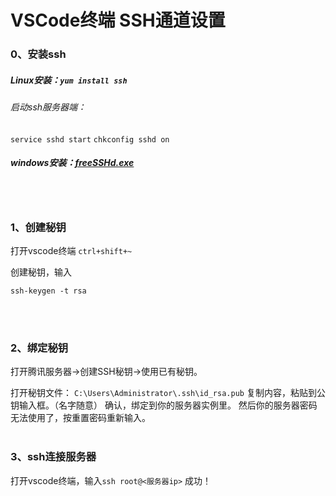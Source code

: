 # VSCode终端 SSH通道设置

### 0、安装ssh
##### Linux安装：`yum install ssh`
###### 启动ssh服务器端：
`service sshd start`
`chkconfig sshd on`

##### windows安装：[freeSSHd.exe](http://www.freesshd.com/?ctt=download)
<br><br>

### 1、创建秘钥
打开vscode终端
`ctrl+shift+~`

创建秘钥，输入
```
ssh-keygen -t rsa
```
<br><br>

### 2、绑定秘钥
打开腾讯服务器->创建SSH秘钥->使用已有秘钥。

打开秘钥文件：
`C:\Users\Administrator\.ssh\id_rsa.pub`
复制内容，粘贴到公钥输入框。（名字随意）
确认，绑定到你的服务器实例里。
然后你的服务器密码无法使用了，按重置密码重新输入。
<br><br>

### 3、ssh连接服务器
打开vscode终端，输入`ssh root@<服务器ip>`
成功！
<br><br>
